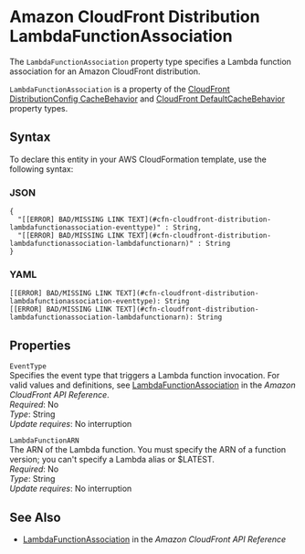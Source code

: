 # Amazon CloudFront Distribution LambdaFunctionAssociation<a name="aws-properties-cloudfront-distribution-lambdafunctionassociation"></a>

<a name="aws-properties-cloudfront-distribution-lambdafunctionassociation-description"></a>The `LambdaFunctionAssociation` property type specifies a Lambda function association for an Amazon CloudFront distribution\.

<a name="aws-properties-cloudfront-distribution-lambdafunctionassociation-inheritance"></a> `LambdaFunctionAssociation` is a property of the [CloudFront DistributionConfig CacheBehavior](aws-properties-cloudfront-cachebehavior.md) and [CloudFront DefaultCacheBehavior](aws-properties-cloudfront-defaultcachebehavior.md) property types\. 

## Syntax<a name="aws-properties-cloudfront-distribution-lambdafunctionassociation-syntax"></a>

To declare this entity in your AWS CloudFormation template, use the following syntax:

### JSON<a name="aws-properties-cloudfront-distribution-lambdafunctionassociation-syntax.json"></a>

```
{
  "[[ERROR] BAD/MISSING LINK TEXT](#cfn-cloudfront-distribution-lambdafunctionassociation-eventtype)" : String,
  "[[ERROR] BAD/MISSING LINK TEXT](#cfn-cloudfront-distribution-lambdafunctionassociation-lambdafunctionarn)" : String
}
```

### YAML<a name="aws-properties-cloudfront-distribution-lambdafunctionassociation-syntax.yaml"></a>

```
[[ERROR] BAD/MISSING LINK TEXT](#cfn-cloudfront-distribution-lambdafunctionassociation-eventtype): String
[[ERROR] BAD/MISSING LINK TEXT](#cfn-cloudfront-distribution-lambdafunctionassociation-lambdafunctionarn): String
```

## Properties<a name="aws-properties-cloudfront-distribution-lambdafunctionassociation-properties"></a>

`EventType`  
Specifies the event type that triggers a Lambda function invocation\. For valid values and definitions, see [LambdaFunctionAssociation](http://docs.aws.amazon.com/cloudfront/latest/APIReference/API_LambdaFunctionAssociation.html) in the *Amazon CloudFront API Reference*\.  
 *Required*: No  
 *Type*: String  
 *Update requires*: No interruption 

`LambdaFunctionARN`  
The ARN of the Lambda function\. You must specify the ARN of a function version; you can't specify a Lambda alias or $LATEST\.  
 *Required*: No  
 *Type*: String  
 *Update requires*: No interruption 

## See Also<a name="aws-properties-cloudfront-distribution-lambdafunctionassociation-seealso"></a>

+ [LambdaFunctionAssociation](http://docs.aws.amazon.com/cloudfront/latest/APIReference/API_LambdaFunctionAssociation.html) in the *Amazon CloudFront API Reference*